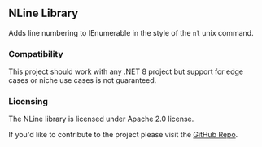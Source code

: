 ## NLine Library
Adds line numbering to IEnumerable<string> in the style of the ``nl`` unix command.

### Compatibility
This project should work with any .NET 8 project but support for edge cases or niche use cases is not guaranteed.

### Licensing
The NLine library is licensed under Apache 2.0 license. 

If you'd like to contribute to the project please visit the [GitHub Repo](https://github.com/alastairlundy/BasisBox/).